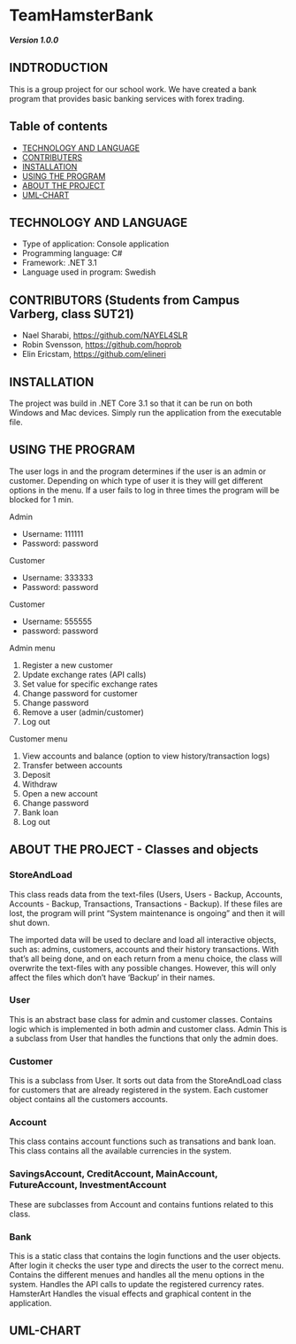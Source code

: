 # TeamHamsterBank
***Version 1.0.0***

## INDTRODUCTION
This is a group project for our school work. We have created a bank program that provides basic banking services with forex trading. 

## Table of contents
* [TECHNOLOGY AND LANGUAGE](#TECHNOLOGY-AND-LANGUAGE)
* [CONTRIBUTERS](#CONTRIBUTERS)
* [INSTALLATION](#INSTALLATION)
* [USING THE PROGRAM](#USING-THE-PROGRAM)
* [ABOUT THE PROJECT](#ABOUT-THE-PROJECT---Classes-and-objects)
* [UML-CHART](#UML-CHART)

## TECHNOLOGY AND LANGUAGE
- Type of application: Console application
- Programming language: C#
- Framework: .NET 3.1
- Language used in program: Swedish

## CONTRIBUTORS (Students from Campus Varberg, class SUT21)
- Nael Sharabi, https://github.com/NAYEL4SLR
- Robin Svensson, https://github.com/hoprob
- Elin Ericstam, https://github.com/elineri

## INSTALLATION
The project was build in .NET Core 3.1 so that it can be run on both Windows and Mac devices. Simply run the application from the executable file.  

## USING THE PROGRAM
The user logs in and the program determines if the user is an admin or customer. Depending on which type of user it is they will get different options in the menu.
If a user fails to log in three times the program will be blocked for 1 min. 

 Admin
 - Username: 111111
 - Password: password
 
 Customer
 - Username: 333333
 - Password: password
 
 Customer
 - Username: 555555
 - password: password

Admin menu
1. Register a new customer
2. Update exchange rates (API calls)
3. Set value for specific exchange rates
4. Change password for customer
5. Change password
6. Remove a user (admin/customer)
7. Log out

Customer menu
1. View accounts and balance (option to view history/transaction logs)
2. Transfer between accounts
3. Deposit
4. Withdraw
5. Open a new account
6. Change password
7. Bank loan
8. Log out

## ABOUT THE PROJECT - Classes and objects
### StoreAndLoad
This class reads data from the text-files (Users, Users - Backup, Accounts, Accounts - Backup, Transactions, Transactions - Backup). If these files are lost, the program will print 
“System maintenance is ongoing” and then it will shut down. 

The imported data will be used to declare and load all interactive objects, such as: admins, customers, accounts and their history transactions. With that’s all being done, and on each 
return from a menu choice, the class will overwrite the text-files with any possible changes. However, this will only affect the files which don’t have ‘Backup’ in their names.

### User
This is an abstract base class for admin and customer classes. Contains logic which is implemented in both admin and customer class. 
Admin
This is a subclass from User that handles the functions that only the admin does.
### Customer
This is a subclass from User. It sorts out data from the StoreAndLoad class for customers that are already registered in the system. Each customer object contains all the customers accounts. 
### Account
This class contains account functions such as transations and bank loan. This class contains all the available currencies in the system. 
### SavingsAccount, CreditAccount, MainAccount, FutureAccount, InvestmentAccount
These are subclasses from Account and contains funtions related to this class. 
### Bank
This is a static class that contains the login functions and the user objects. After login it checks the user type and directs the user to the correct menu. Contains the different menues and handles all the menu options in the system. Handles the API calls to update the registered currency rates. 
HamsterArt
Handles the visual effects and graphical content in the application.

##  UML-CHART
